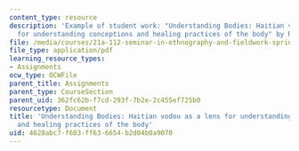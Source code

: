 ```yaml
---
content_type: resource
description: 'Example of student work: "Understanding Bodies: Haitian vodou as a lens
  for understanding conceptions and healing practices of the body" by Ragini Shyam.'
file: /media/courses/21a-112-seminar-in-ethnography-and-fieldwork-spring-2008/4628abc7f603ff636654b2d04b0a9070_rshyam.pdf
file_type: application/pdf
learning_resource_types:
- Assignments
ocw_type: OCWFile
parent_title: Assignments
parent_type: CourseSection
parent_uid: 362fc62b-f7cd-293f-7b2e-2c455ef725b0
resourcetype: Document
title: 'Understanding Bodies: Haitian vodou as a lens for understanding conceptions
  and healing practices of the body'
uid: 4628abc7-f603-ff63-6654-b2d04b0a9070
---
```

